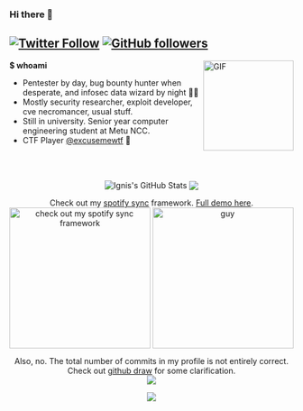 
### Hi there 👋

[![Twitter Follow](https://img.shields.io/twitter/follow/ahakcil?style=flat-square)](https://twitter.com/ahakcil)
[![GitHub followers](https://img.shields.io/github/followers/ignis-sec?style=flat-square)](https://github.com/ignis-sec?tab=followers)
---

<img align="right" alt="GIF" height="160px" src="https://media.giphy.com/media/du3J3cXyzhj75IOgvA/giphy.gif" />

**$ whoami** 
- Pentester by day, bug bounty hunter when desperate, and infosec data wizard by night 🧙‍♂️
- Mostly security researcher, exploit developer, cve necromancer, usual stuff.
- Still in university. Senior year computer engineering student at Metu NCC. 
- CTF Player [@excusemewtf](https://ctftime.org/team/104977) 🚩

<br><br>

<p float="left" align="center">
<img align="center" src="https://github-readme-stats.vercel.app/api?username=ignis-sec&show_icons=true&line_height=33&count_private=true&theme=light&1" alt="Ignis's GitHub Stats" />
<img align="center" src="https://github-readme-stats.vercel.app/api/top-langs/?username=ignis-sec&langs_count=4&line_height=35&theme=light" />
</p>


<p float="left" align="center">
  Check out my <a href="https://github.com/ignis-sec/spotify-sync">spotify sync</a> framework. <a href="https://www.youtube.com/watch?v=zyYRLC5fsEk">Full demo here</a>.<br>
  <a href="https://github.com/ignis-sec/spotify-sync"><img align="center" alt="check out my spotify sync framework" height="250" src="https://github.com/ignis-sec/FlameOfIgnis/blob/master/Spotify_Sync_demo.gif?raw=true" /></a>
  
  
<img align="center" alt="guy" height="250" src="https://i.pinimg.com/originals/e4/26/70/e426702edf874b181aced1e2fa5c6cde.gif" />
</p>

<p align="center">
  Also, no. The total number of commits in my profile is not entirely correct. Check out <a href="https://github.com/ignis-sec/github-year-draw"> github draw</a> for some clarification.
<br><img src="https://i.imgur.com/lbyAM4Q.jpg">
</p>

<p float="center" align="center">
  <img src="https://github-profile-trophy.vercel.app/?username=ignis-sec&row=1&column=8"> 
</p>
